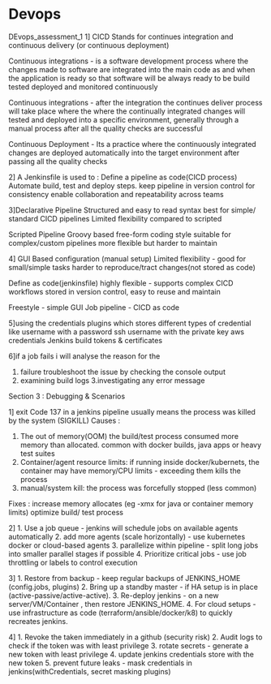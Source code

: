 # Devops
DEvops_assessment_1
1] CICD Stands for continues integration and continuous delivery (or continuous deployment)

Continuous integrations - is a software development process where the changes made to software are integrated into the main code as and when the application is ready so that software will be always ready to be build tested deployed and monitored continuously



Continuous integrations - after the integration the continues deliver process will take place where the where the continually integrated changes will tested and deployed into a specific environment, generally through a manual process after all the quality checks are successful

Continuous Deployment - Its a practice where the continuously integrated changes are deployed automatically into the target environment after passing all the quality checks



2] A Jenkinsfile is used to :
Define a pipeline as code(CICD process)
Automate build, test and deploy steps.
keep pipeline in version control for consistency
enable collaboration and repeatability across teams



3]Declarative Pipeline
Structured and easy to read syntax
best for simple/ standard CICD pipelines
Limited flexibility compared to scripted

Scripted Pipeline
Groovy based free-form coding style
suitable for complex/custom pipelines
more flexible but harder to maintain



4] GUI Based configuration (manual setup)
Limited flexibility - good for small/simple tasks
harder to reproduce/tract changes(not stored as code)

Define as code(jenkinsfile)
highly flexible - supports complex CICD workflows
stored in version control, easy to reuse and maintain

Freestyle - simple GUI Job
pipeline - CICD as code



5]using the credentials plugins which stores different types of credential like username with a password ssh username with the private key aws credentials Jenkins build tokens \& certificates

6]if a job fails i will analyse the reason for the

1. failure troubleshoot the issue by checking the console output
2. examining build logs
   3.investigating any error message



Section 3 : Debugging \& Scenarios

1] exit Code 137 in a jenkins pipeline usually means the process was killed by the system (SIGKILL)
Causes :

1. The out of memory(OOM)
   the build/test process consumed more memory than allocated.
   common with docker builds, java apps or heavy test suites
2. Container/agent resource limits:
   if running inside docker/kubernets, the container may have memory/CPU limits - exceeding them kills the process
3. manual/system kill:
   the process was forcefully stopped (less common)

Fixes :
increase memory allocates (eg -xmx for java or container memory limits)
optimize build/ test process

2] 1. Use a job queue - jenkins will schedule jobs on available agents automatically
2. add more agents (scale horizontally) - use kubernetes docker or cloud-based agents
3. parallelize within pipeline - split long jobs into smaller parallel stages if possible
4. Prioritize critical jobs - use job throttling or labels to control execution

3] 1. Restore from backup - keep regular backups of JENKINS\_HOME (config.jobs, plugins)
2. Bring up a standby master - if HA setup is in place (active-passive/active-active).
3. Re-deploy jenkins - on a new server/VM/Container , then restore JENKINS\_HOME.
4. For cloud setups - use infrastructure as code (terraform/ansible/docker/k8) to quickly recreates jenkins.

4] 1. Revoke the taken immediately in a github (security risk)
2. Audit logs to check if the token was with least privilege
3. rotate secrets  - generate a new token with least privilege
4. update jenkins credentials store with the new token
5. prevent future leaks - mask credentials in jenkins(withCredentials, secret masking plugins)

